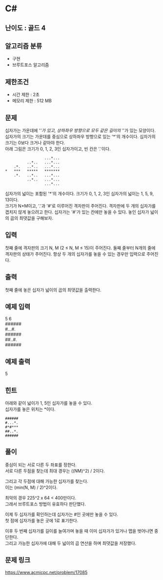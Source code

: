 # C#

## 난이도 : 골드 4

## 알고리즘 분류
  - 구현
  - 브루트포스 알고리즘

## 제한조건
  - 시간 제한 : 2초
  - 메모리 제한 : 512 MB

## 문제
십자가는 가운데에 '*'가 있고, 상하좌우 방향으로 모두 같은 길이의 '*'가 있는 모양이다. 십자가의 크기는 가운데를 중심으로 상하좌우 방향으로 있는 '*'의 개수이다. 십자가의 크기는 0보다 크거나 같아야 한다.<br/>
아래 그림은 크기가 0, 1, 2, 3인 십자가이고, 빈 칸은 '.'이다.<br/>


	                  ...*...
	          ..*..   ...*...
	    .*.   ..*..   ...*...
	*   ***   *****   *******
	    .*.   ..*..   ...*...
	          ..*..   ...*...
	                  ...*...


십자가의 넓이는 포함된 '*'의 개수이다. 크기가 0, 1, 2, 3인 십자가의 넓이는 1, 5, 9, 13이다.<br/>
크기가 N×M이고, '.'과 '#'로 이루어진 격자판이 주어진다. 격자판에 두 개의 십자가를 겹치지 않게 놓으려고 한다. 십자가는 '#'가 있는 칸에만 놓을 수 있다. 놓인 십자가 넓이의 곱의 최댓값을 구해보자.<br/>


## 입력
첫째 줄에 격자판의 크기 N, M (2 ≤ N, M ≤ 15)이 주어진다. 둘째 줄부터 N개의 줄에 격자판의 상태가 주어진다. 항상 두 개의 십자가를 놓을 수 있는 경우만 입력으로 주어진다.<br/>


## 출력
첫째 줄에 놓은 십자가 넓이의 곱의 최댓값을 출력한다.<br/>


## 예제 입력
5 6<br/>
\######<br/>
\#...#.<br/>
\######<br/>
\##..#.<br/>
\######<br/>


## 예제 출력
5<br/>


## 힌트
아래와 같이 넓이가 1, 5인 십자가를 놓을 수 있다.<br/>
십자가를 놓은 위치는 *이다.<br/>

	######
	#...*.
	#*#***
	##..*.
	######


## 풀이
중심이 되는 서로 다른 두 좌표를 정한다.<br/>
서로 다른 두점을 찾는데 최대 경우는 ((NM)^2) / 2이다.<br/>


그리고 각 두점에 대해 가능한 십자가를 찾는다.<br/>
이는 (min(N, M) / 2)^2이다.<br/>


최악의 경우 225^2 x 64 < 400만이다.<br/>
그래서 브루트포스 방법이 유효하다 판단했다.<br/>


이제 두 십자가를 확인하는데 십자가는 #인 곳에만 놓을 수 있다.<br/>
첫 점에 십자가를 놓은 곳에 1로 표기한다.<br/>


이후 두 번째 십자가를 길이를 늘여가며 놓을 때 이미 십자가가 있거나 맵을 벗어나면 중단한다.<br/>
그리고 가능한 십자가에 대해 두 넓이의 곱 연산을 하며 최댓값을 저장했다.<br/>


## 문제 링크
https://www.acmicpc.net/problem/17085